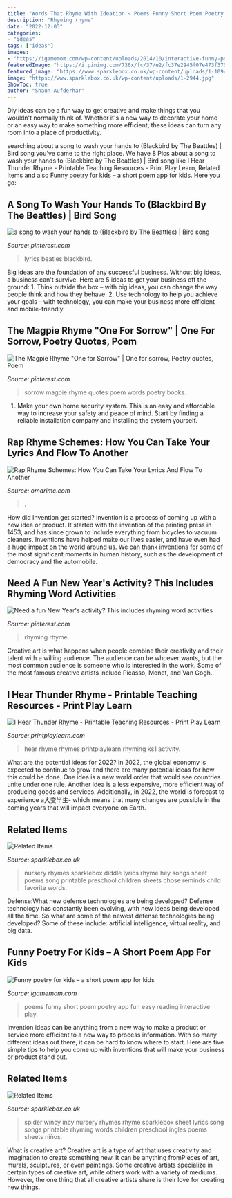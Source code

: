 ```yaml
---
title: "Words That Rhyme With Ideation ~ Poems Funny Short Poem Poetry App Fun Easy Reading Interactive Play"
description: "Rhyming rhyme"
date: "2022-12-03"
categories:
- "ideas"
tags: ["ideas"]
images:
- "https://igamemom.com/wp-content/uploads/2014/10/interactive-funny-poems-for-kids-480x757.jpg"
featuredImage: "https://i.pinimg.com/736x/fc/37/e2/fc37e2945f07e473f3758f5c31d71943--blackbird-lyrics-family-lineage.jpg"
featured_image: "https://www.sparklebox.co.uk/wp-content/uploads/1-10949.jpg"
image: "https://www.sparklebox.co.uk/wp-content/uploads/1-2944.jpg"
ShowToc: true
author: "Shaun Aufderhar"
---
```



Diy ideas can be a fun way to get creative and make things that you wouldn't normally think of. Whether it's a new way to decorate your home or an easy way to make something more efficient, these ideas can turn any room into a place of productivity.

	

		
searching about a song to wash your hands to (Blackbird by The Beattles) | Bird song you've came to the right place. We have 8 Pics about a song to wash your hands to (Blackbird by The Beattles) | Bird song like I Hear Thunder Rhyme - Printable Teaching Resources - Print Play Learn, Related Items and also Funny poetry for kids – a short poem app for kids. Here you go:
		
    
## A Song To Wash Your Hands To (Blackbird By The Beattles) | Bird Song

<img loading=lazy src="https://i.pinimg.com/736x/fc/37/e2/fc37e2945f07e473f3758f5c31d71943--blackbird-lyrics-family-lineage.jpg" onerror="this.onerror=null;this.src='https://tse1.mm.bing.net/th?id=OIP.ovOiUIxdPEZYnuul_CeJJgHaKi&amp;pid=15.1';" alt="a song to wash your hands to (Blackbird by The Beattles) | Bird song">

_Source: pinterest.com_

>lyrics beatles blackbird. 

	

Big ideas are the foundation of any successful business. Without big ideas, a business can't survive. Here are 5 ideas to get your business off the ground: 1. Think outside the box – with big ideas, you can change the way people think and how they behave. 2. Use technology to help you achieve your goals – with technology, you can make your business more efficient and mobile-friendly. 
    
## The Magpie Rhyme &quot;One For Sorrow&quot; | One For Sorrow, Poetry Quotes, Poem

<img loading=lazy src="https://i.pinimg.com/736x/73/17/e8/7317e87e1ecff47002714ed5a9b6d8b3.jpg" onerror="this.onerror=null;this.src='https://tse4.mm.bing.net/th?id=OIP.LSb5jPx7jSEprfREk8wyrQHaNK&amp;pid=15.1';" alt="The Magpie Rhyme &quot;One for Sorrow&quot; | One for sorrow, Poetry quotes, Poem">

_Source: pinterest.com_

>sorrow magpie rhyme quotes poem words poetry books. 

	

1. Make your own home security system. This is an easy and affordable way to increase your safety and peace of mind. Start by finding a reliable installation company and installing the system yourself.

    
## Rap Rhyme Schemes: How You Can Take Your Lyrics And Flow To Another

<img loading=lazy src="http://www.omarimc.com/wp-content/uploads/2016/10/Snoop_Dogg_@_Døgnvill_2009_05.jpg" onerror="this.onerror=null;this.src='https://tse1.mm.bing.net/th?id=OIP.yTMU8Aq1Q8lOmeCimahf0gHaLH&amp;pid=15.1';" alt="Rap Rhyme Schemes: How You Can Take Your Lyrics And Flow To Another">

_Source: omarimc.com_

>. 

	

How did Invention get started?
Invention is a process of coming up with a new idea or product. It started with the invention of the printing press in 1453, and has since grown to include everything from bicycles to vacuum cleaners. Inventions have helped make our lives easier, and have even had a huge impact on the world around us. We can thank inventions for some of the most significant moments in human history, such as the development of democracy and the automobile.

    
## Need A Fun New Year&#039;s Activity? This Includes Rhyming Word Activities

<img loading=lazy src="https://i.pinimg.com/736x/11/c0/72/11c072cd7708ea38963f07be862d9281.jpg" onerror="this.onerror=null;this.src='https://tse3.mm.bing.net/th?id=OIP.F4HxJeHUa9qPZ28sNrOpBwHaLB&amp;pid=15.1';" alt="Need a fun New Year&#039;s activity? This includes rhyming word activities">

_Source: pinterest.com_

>rhyming rhyme. 

	

Creative art is what happens when people combine their creativity and their talent with a willing audience. The audience can be whoever wants, but the most common audience is someone who is interested in the work. Some of the most famous creative artists include Picasso, Monet, and Van Gogh.

    
## I Hear Thunder Rhyme - Printable Teaching Resources - Print Play Learn

<img loading=lazy src="https://printplaylearn.com/wp-content/uploads/edd/2019/03/I-Hear-Thunder-1.jpg" onerror="this.onerror=null;this.src='https://tse4.mm.bing.net/th?id=OIP.2h5SklvuYBezBcq1RRiE9AHaKd&amp;pid=15.1';" alt="I Hear Thunder Rhyme - Printable Teaching Resources - Print Play Learn">

_Source: printplaylearn.com_

>hear rhyme rhymes printplaylearn rhyming ks1 activity. 

	

What are the potential ideas for 2022?
In 2022, the global economy is expected to continue to grow and there are many potential ideas for how this could be done. One idea is a new world order that would see countries unite under one rule. Another idea is a less expensive, more efficient way of producing goods and services. Additionally, in 2022, the world is forecast to experience a大变半生- which means that many changes are possible in the coming years that will impact everyone on Earth.

    
## Related Items

<img loading=lazy src="https://www.sparklebox.co.uk/wp-content/uploads/1-10949.jpg" onerror="this.onerror=null;this.src='https://tse1.mm.bing.net/th?id=OIP.KvRTQWZCImMONXKmLPvl4QHaKe&amp;pid=15.1';" alt="Related Items">

_Source: sparklebox.co.uk_

>nursery rhymes sparklebox diddle lyrics rhyme hey songs sheet poems song printable preschool children sheets chose reminds child favorite words. 

	

Defense:What new defense technologies are being developed?
Defense technology has constantly been evolving, with new ideas being developed all the time. So what are some of the newest defense technologies being developed? Some of these include: artificial intelligence, virtual reality, and big data.

    
## Funny Poetry For Kids – A Short Poem App For Kids

<img loading=lazy src="https://igamemom.com/wp-content/uploads/2014/10/interactive-funny-poems-for-kids-480x757.jpg" onerror="this.onerror=null;this.src='https://tse3.mm.bing.net/th?id=OIP.rN1UypCLmnti76b_5wOobwHaLr&amp;pid=15.1';" alt="Funny poetry for kids – a short poem app for kids">

_Source: igamemom.com_

>poems funny short poem poetry app fun easy reading interactive play. 

	

Invention ideas can be anything from a new way to make a product or service more efficient to a new way to process information. With so many different ideas out there, it can be hard to know where to start. Here are five simple tips to help you come up with inventions that will make your business or product stand out.

    
## Related Items

<img loading=lazy src="https://www.sparklebox.co.uk/wp-content/uploads/1-2944.jpg" onerror="this.onerror=null;this.src='https://tse3.mm.bing.net/th?id=OIP.BVwajE-IwtuF5312YDu16QHaKe&amp;pid=15.1';" alt="Related Items">

_Source: sparklebox.co.uk_

>spider wincy incy nursery rhymes rhyme sparklebox sheet lyrics song songs printable rhyming words children preschool ingles poems sheets niños. 

	

What is creative art?
Creative art is a type of art that uses creativity and imagination to create something new. It can be anything fromPieces of art, murals, sculptures, or even paintings. Some creative artists specialize in certain types of creative art, while others work with a variety of mediums. However, the one thing that all creative artists share is their love for creating new things.

